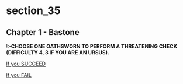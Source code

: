 
# section_35

## Chapter 1 - Bastone

!>**CHOOSE ONE OATHSWORN TO PERFORM A THREATENING CHECK (DIFFICULTY 4, 3 IF YOU ARE AN URSUS).**

[If you SUCCEED](output/chapter1/section_36.md)

[If you FAIL](output/chapter1/section_37.md)



